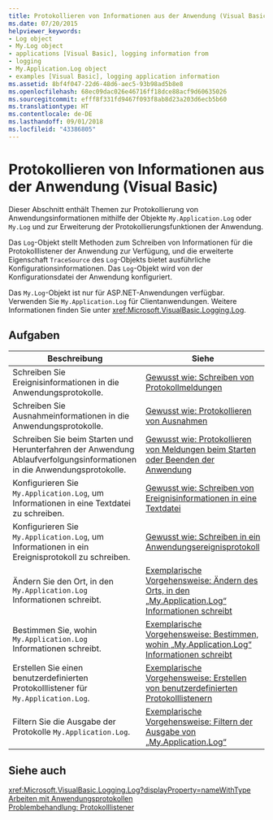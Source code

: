 ```yaml
---
title: Protokollieren von Informationen aus der Anwendung (Visual Basic)
ms.date: 07/20/2015
helpviewer_keywords:
- Log object
- My.Log object
- applications [Visual Basic], logging information from
- logging
- My.Application.Log object
- examples [Visual Basic], logging application information
ms.assetid: 8bf4f047-22d6-48d6-aec5-93b98ad5b8e8
ms.openlocfilehash: 68ec09dac026e46716ff18dce88acf9d60635026
ms.sourcegitcommit: efff8f331fd9467f093f8ab8d23a203d6ecb5b60
ms.translationtype: HT
ms.contentlocale: de-DE
ms.lasthandoff: 09/01/2018
ms.locfileid: "43386805"
---
```

# <a name="logging-information-from-the-application-visual-basic"></a>Protokollieren von Informationen aus der Anwendung (Visual Basic)
Dieser Abschnitt enthält Themen zur Protokollierung von Anwendungsinformationen mithilfe der Objekte `My.Application.Log` oder `My.Log` und zur Erweiterung der Protokollierungsfunktionen der Anwendung.  
  
 Das `Log`-Objekt stellt Methoden zum Schreiben von Informationen für die Protokolllistener der Anwendung zur Verfügung, und die erweiterte Eigenschaft `TraceSource` des `Log`-Objekts bietet ausführliche Konfigurationsinformationen. Das `Log`-Objekt wird von der Konfigurationsdatei der Anwendung konfiguriert.  
  
 Das `My.Log`-Objekt ist nur für ASP.NET-Anwendungen verfügbar. Verwenden Sie `My.Application.Log` für Clientanwendungen. Weitere Informationen finden Sie unter <xref:Microsoft.VisualBasic.Logging.Log>.  
  
## <a name="tasks"></a>Aufgaben  
  
|Beschreibung|Siehe|  
|--------|---------|  
|Schreiben Sie Ereignisinformationen in die Anwendungsprotokolle.|[Gewusst wie: Schreiben von Protokollmeldungen](../../../../visual-basic/developing-apps/programming/log-info/how-to-write-log-messages.md)|  
|Schreiben Sie Ausnahmeinformationen in die Anwendungsprotokolle.|[Gewusst wie: Protokollieren von Ausnahmen](../../../../visual-basic/developing-apps/programming/log-info/how-to-log-exceptions.md)|  
|Schreiben Sie beim Starten und Herunterfahren der Anwendung Ablaufverfolgungsinformationen in die Anwendungsprotokolle.|[Gewusst wie: Protokollieren von Meldungen beim Starten oder Beenden der Anwendung](../../../../visual-basic/developing-apps/programming/log-info/how-to-log-messages-when-the-application-starts-or-shuts-down.md)|  
|Konfigurieren Sie `My.Application.Log`, um Informationen in eine Textdatei zu schreiben.|[Gewusst wie: Schreiben von Ereignisinformationen in eine Textdatei](../../../../visual-basic/developing-apps/programming/log-info/how-to-write-event-information-to-a-text-file.md)|  
|Konfigurieren Sie `My.Application.Log`, um Informationen in ein Ereignisprotokoll zu schreiben.|[Gewusst wie: Schreiben in ein Anwendungsereignisprotokoll](../../../../visual-basic/developing-apps/programming/log-info/how-to-write-to-an-application-event-log.md)|  
|Ändern Sie den Ort, in den `My.Application.Log` Informationen schreibt.|[Exemplarische Vorgehensweise: Ändern des Orts, in den „My.Application.Log“ Informationen schreibt](../../../../visual-basic/developing-apps/programming/log-info/walkthrough-changing-where-my-application-log-writes-information.md)|  
|Bestimmen Sie, wohin `My.Application.Log` Informationen schreibt.|[Exemplarische Vorgehensweise: Bestimmen, wohin „My.Application.Log“ Informationen schreibt](../../../../visual-basic/developing-apps/programming/log-info/walkthrough-determining-where-my-application-log-writes-information.md)|  
|Erstellen Sie einen benutzerdefinierten Protokolllistener für `My.Application.Log`.|[Exemplarische Vorgehensweise: Erstellen von benutzerdefinierten Protokolllistenern](../../../../visual-basic/developing-apps/programming/log-info/walkthrough-creating-custom-log-listeners.md)|  
|Filtern Sie die Ausgabe der Protokolle `My.Application.Log`.|[Exemplarische Vorgehensweise: Filtern der Ausgabe von „My.Application.Log“](../../../../visual-basic/developing-apps/programming/log-info/walkthrough-filtering-my-application-log-output.md)|  
  
## <a name="see-also"></a>Siehe auch  
 <xref:Microsoft.VisualBasic.Logging.Log?displayProperty=nameWithType>  
 [Arbeiten mit Anwendungsprotokollen](../../../../visual-basic/developing-apps/programming/log-info/working-with-application-logs.md)  
 [Problembehandlung: Protokolllistener](../../../../visual-basic/developing-apps/programming/log-info/troubleshooting-log-listeners.md)
